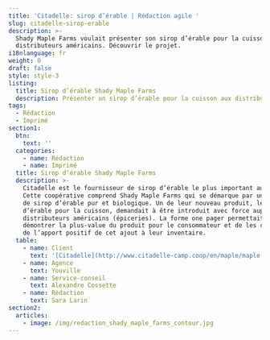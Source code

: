 ```yaml
---
title: 'Citadelle: sirop d’érable | Rédaction agile '
slug: citadelle-sirop-erable
description: >-
  Shady Maple Farms voulait présenter son sirop d’érable pour la cuisson aux
  distributeurs américains. Découvrir le projet. 
i18nlanguage: fr
weight: 0
draft: false
style: style-3
listing:
  title: Sirop d’érable Shady Maple Farms
  description: Présenter un sirop d’érable pour la cuisson aux distributeurs américains
tags:
  - Rédaction
  - Imprimé
section1:
  btn:
    text: ''
  categories:
    - name: Rédaction
    - name: Imprimé
  title: Sirop d’érable Shady Maple Farms
  description: >-
    Citadelle est le fournisseur de sirop d’érable le plus important au monde.
    Cette coopérative comprend Shady Maple Farms qui se démarque par une offre
    de sirop d’érable pur et biologique. Un de leur nouveau produit, le sirop
    d’érable pour la cuisson, demandait à être introduit avec force auprès des
    distributeurs américains (épiceries). La forme one pager permettait de leur
    démontrer la plus-value du produit pour le consommateur et de les convaincre
    de l’apport positif de cet ajout à leur inventaire.
  table:
    - name: Client
      text: '[Citadelle](http://www.citadelle-camp.coop/en/maple/maple-syrup) '
    - name: Agence
      text: Youville
    - name: Service-conseil
      text: Alexandre Cossette
    - name: Rédaction
      text: Sara Larin
section2:
  articles:
    - image: /img/redaction_shady_maple_farms_contour.jpg
---
```


